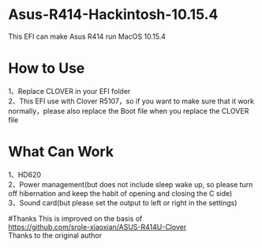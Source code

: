 # Asus-R414-Hackintosh-10.15.4
This EFI can make Asus R414 run MacOS 10.15.4
# How to Use
1、Replace CLOVER in your  EFI folder  
2、This EFI use with Clover R5107，so if you want to make sure that it work normally，please also replace the Boot file when you replace the CLOVER file
# What Can Work
1、HD620  
2、Power management(but does not include sleep wake up, so please turn off hibernation and keep the habit of opening and closing the C side)  
3、Sound card(but please set the output to left or right in the settings)

#Thanks 
This is improved on the basis of   
https://github.com/srole-xiaoxian/ASUS-R414U-Clover  
Thanks to the original author
